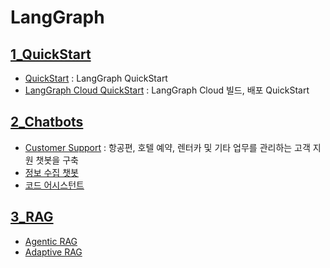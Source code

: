 # LangGraph
## [1_QuickStart](1_QuickStart)
- [QuickStart](1_QuickStart/QuickStart.ipynb) : LangGraph QuickStart
- [LangGraph Cloud QuickStart](1_QuickStart/LangGraph_Cloud_QuickStart.ipynb) : LangGraph Cloud 빌드, 배포 QuickStart

## [2_Chatbots](2_Chatbots)
- [Customer Support](2_Chatbots/Customer_Support.ipynb) :  항공편, 호텔 예약, 렌터카 및 기타 업무를 관리하는 고객 지원 챗봇을 구축
- [정보 수집 챗봇](2_Chatbots/User_Recommend.ipynb)
- [코드 어시스턴트](2_Chatbots/Code_Assistant.ipynb)

## [3_RAG](3_RAG)
- [Agentic RAG](3_RAG/Agentic_Rag.ipynb)
- [Adaptive RAG](3_RAG/Adaptive_RAG.ipynb)